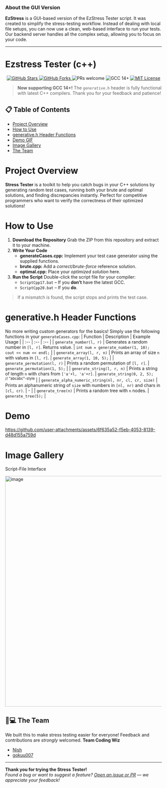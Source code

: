 
### About the GUI Version

**EzStress** is a GUI-based version of the EzStress Tester script. It was created to simplify the stress-testing workflow. Instead of dealing with local file setups, you can now use a clean, web-based interface to run your tests. Our backend server handles all the complex setup, allowing you to focus on your code.

-----

#  Ezstress Tester (c++) 
<p align="center">
  <a href="https://github.com/nishcurse/EzStressTester-">
    <img src="https://img.shields.io/github/stars/nishcurse/EzStressTester-?style=flat-square" alt="GitHub Stars">
  </a>
  <a href="https://github.com/nishcurse/EzStressTester-/fork">
    <img src="https://img.shields.io/github/forks/nishcurse/EzStressTester-?style=flat-square" alt="GitHub Forks">
  </a>
  <img src="https://img.shields.io/badge/PRs-welcome-brightgreen?style=flat-square" alt="PRs welcome">
  <img src="https://img.shields.io/badge/GCC-14%2B-blue.svg?style=flat-square" alt="GCC 14+">
  <a href="https://opensource.org/licenses/MIT">
    <img src="https://img.shields.io/badge/License-MIT-yellow.svg?style=flat-square" alt="MIT License">
  </a>
</p>

> **Now supporting GCC 14+!**
> The `generative.h` header is fully functional with latest C++ compilers. Thank you for your feedback and patience!

## 📋 Table of Contents
- [Project Overview](#project-overview)
- [How to Use](#how-to-use)
- [generative.h Header Functions](#generativeh-header-functions)
- [Demo GIF](#demo)
- [Image Gallery](#image-gallery)
- [The Team](https://github.com/nishcurse/EzStressTester-/tree/main?tab=readme-ov-file#-the-team)

# Project Overview
**Stress Tester** is a toolkit to help you catch bugs in your C++ solutions by generating random test cases, running both your brute and optimal solutions, and finding discrepancies instantly. Perfect for competitive programmers who want to verify the correctness of their optimized solutions!

#  How to Use
1. **Download the Repository**
Grab the ZIP from this repository and extract it to your machine.
2. **Write Your Code**
    - **generateCases.cpp:** Implement your test case generator using the supplied functions.
    - **brute.cpp:** Add a *correct/brute-force* reference solution.
    - **optimal.cpp:** Place your *optimized solution* here.
3. **Run the Script**
Double-click the script file for your compiler:
    - `ScriptCpp17.bat` – If you **don’t** have the latest GCC.
    - `ScriptCpp20.bat` – If you **do**.
> If a mismatch is found, the script stops and prints the test case.

# generative.h Header Functions
No more writing custom generators for the basics!
Simply use the following functions in your `generateCases.cpp`:
| Function | Description | Example Usage |
| :-- | :-- | :-- |
| `generate_number(l, r)` | Generates a random number in `[l, r]`. Returns value. | `int num = generate_number(1, 10);`<br>`cout << num << endl;` |
| `generate_array(l, r, n)` | Prints an array of size `n` with values in `[l, r]`. | `generate_array(1, 10, 5);` |
| `generate_permutation(l, r)` | Prints a random permutation of `[l, r]`. | `generate_permutation(1, 5);` |
| `generate_string(l, r, n)` | Prints a string of length `n` with chars from `['a'+l, 'a'+r]`. | `generate_string(0, 2, 5);`<br><sup>// "abcabc"-style</sup> |
| `generate_alpha_numeric_string(nl, nr, cl, cr, size)` | Prints an alphanumeric string of `size` with numbers in `[nl, nr)` and chars in `[cl, cr)`. | - |
| `generate_tree(n)` | Prints a random tree with `n` nodes. | `generate_tree(5);` |

# Demo
<p align="center">
  

https://github.com/user-attachments/assets/6f635a52-f5eb-4053-8139-d48d155a759d


</p>

# Image Gallery

Script-File Interface
<div align="center display: flex;">
  <img width="1378" height="739" alt="image" src="https://github.com/user-attachments/assets/eeedda1f-7aa2-4a8d-8730-3ce05a010009" />
</div>

## 👨💻 The Team
We built this to make stress testing easier for everyone!
Feedback and contributions are *strongly* welcomed.
**Team Coding Wiz**
- [Nish](https://github.com/nishcurse)
- [gokuu007](https://github.com/GokuUu007)

***

**Thank you for trying the Stress Tester!**  
*Found a bug or want to suggest a feature? [Open an issue or PR](https://github.com/nishcurse/EzStressTester-/issues) — we appreciate your feedback!*







